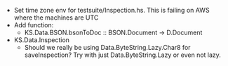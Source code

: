 - Set time zone env for testsuite/Inspection.hs. This is failing on AWS where the machines are UTC
- Add function:
   - KS.Data.BSON.bsonToDoc :: BSON.Document -> D.Document
- KS.Data.Inspection
   - Should we really be using Data.ByteString.Lazy.Char8 for
     saveInspection? Try with just Data.ByteString.Lazy or even
     not lazy.
